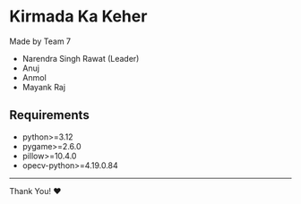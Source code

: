 # Kirmada Ka Keher
Made by Team 7
* Narendra Singh Rawat (Leader)
* Anuj
* Anmol
* Mayank Raj

## Requirements
* python>=3.12
* pygame>=2.6.0
* pillow>=10.4.0
* opecv-python>=4.19.0.84

---  
Thank You! ❤️
